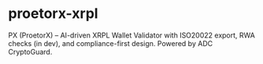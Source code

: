 # proetorx-xrpl
PX (ProetorX) – AI-driven XRPL Wallet Validator with ISO20022 export, RWA checks (in dev), and compliance-first design. Powered by ADC CryptoGuard.
